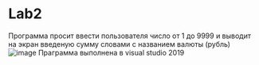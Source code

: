# Lab2
Программа просит ввести пользователя число от 1 до 9999 и выводит на экран введеную сумму словами с названием валюты (рубль)
![image](https://user-images.githubusercontent.com/90463760/137726599-25850382-45aa-4edc-8d99-375e2247bfb1.png)
Праграмма выполнена в visual studio 2019
